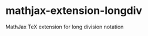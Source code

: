 mathjax-extension-longdiv
=========================

MathJax TeX extension for long division notation 
